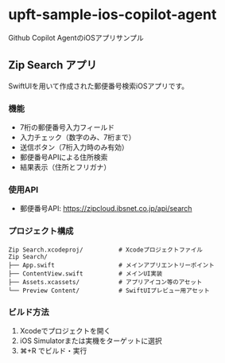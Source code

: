 # upft-sample-ios-copilot-agent
Github Copilot AgentのiOSアプリサンプル

## Zip Search アプリ

SwiftUIを用いて作成された郵便番号検索iOSアプリです。

### 機能
- 7桁の郵便番号入力フィールド
- 入力チェック（数字のみ、7桁まで）
- 送信ボタン（7桁入力時のみ有効）
- 郵便番号APIによる住所検索
- 結果表示（住所とフリガナ）

### 使用API
- 郵便番号API: https://zipcloud.ibsnet.co.jp/api/search

### プロジェクト構成
```
Zip Search.xcodeproj/          # Xcodeプロジェクトファイル
Zip Search/
├── App.swift                  # メインアプリエントリーポイント
├── ContentView.swift          # メインUI実装
├── Assets.xcassets/           # アプリアイコン等のアセット
└── Preview Content/           # SwiftUIプレビュー用アセット
```

### ビルド方法
1. Xcodeでプロジェクトを開く
2. iOS Simulatorまたは実機をターゲットに選択
3. ⌘+R でビルド・実行
